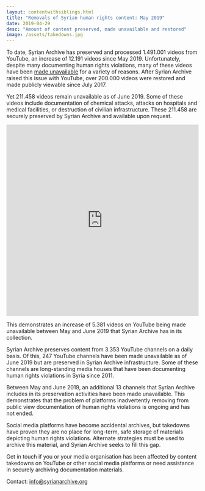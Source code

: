 ```yaml
---
layout: contentwithsiblings.html
title: "Removals of Syrian human rights content: May 2019"
date: 2019-04-29
desc: "Amount of content preserved, made unavailable and restored"
image: /assets/takedowns.jpg
---
```


To date, Syrian Archive has preserved and processed 1.491.001 videos from YouTube, an increase of 12.191 videos since May 2019. Unfortunately, despite many documenting human rights violations, many of these videos have been [made unavailable](https://syrianarchive.org/en/tech-advocacy) for a variety of reasons. After Syrian Archive raised this issue with YouTube, over 200.000 videos were restored and made publicly viewable since July 2017.

Yet 211.458 videos remain unavailable as of June 2019. Some of these videos include documentation of chemical attacks, attacks on hospitals and medical facilities, or destruction of civilian infrastructure. These 211.458 are securely preserved by Syrian Archive and available upon request.


<iframe width="100%" height="500" src="https://www.youtube.com/embed/FOGkSPT3sLE" frameborder="0" allow="accelerometer; autoplay; encrypted-media; gyroscope; picture-in-picture" allowfullscreen></iframe>


This demonstrates an increase of 5.381 videos on YouTube being made unavailable between May and June 2019 that Syrian Archive has in its collection.

Syrian Archive preserves content from 3.353 YouTube channels on a daily basis. Of this, 247 YouTube channels have been made unavailable as of June 2019 but are preserved in Syrian Archive infrastructure. Some of these channels are long-standing media houses that have been documenting human rights violations in Syria since 2011.

Between May and June 2019, an additional 13 channels that Syrian Archive includes in its preservation activities have been made unavailable. This demonstrates that the problem of platforms inadvertently removing from public view documentation of human rights violations is ongoing and has not ended.

Social media platforms have become accidental archives, but takedowns have proven they are no place for long-term, safe storage of materials depicting human rights violations. Alternate strategies must be used to archive this material, and Syrian Archive seeks to fill this gap.

Get in touch if you or your media organisation has been affected by content takedowns on YouTube or other social media platforms or need assistance in securely archiving documentation materials.

Contact: info@syrianarchive.org
